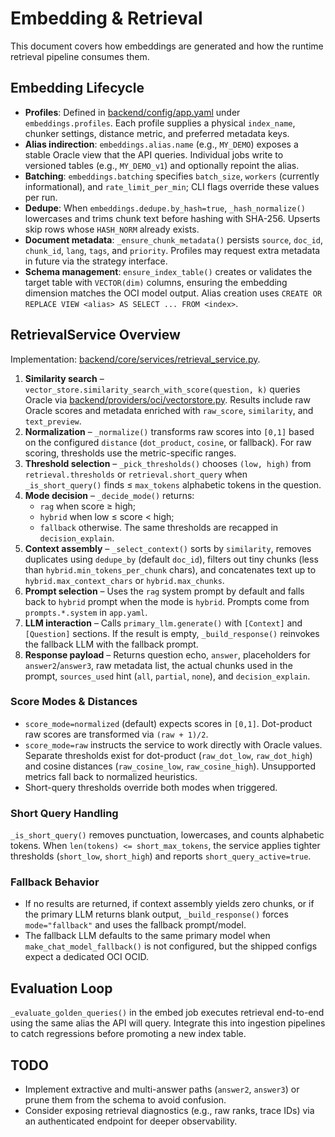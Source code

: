 ﻿# Embedding & Retrieval

This document covers how embeddings are generated and how the runtime retrieval pipeline consumes them.

## Embedding Lifecycle
- **Profiles**: Defined in [backend/config/app.yaml](../../backend/config/app.yaml) under `embeddings.profiles`. Each profile supplies a physical `index_name`, chunker settings, distance metric, and preferred metadata keys.
- **Alias indirection**: `embeddings.alias.name` (e.g., `MY_DEMO`) exposes a stable Oracle view that the API queries. Individual jobs write to versioned tables (e.g., `MY_DEMO_v1`) and optionally repoint the alias.
- **Batching**: `embeddings.batching` specifies `batch_size`, `workers` (currently informational), and `rate_limit_per_min`; CLI flags override these values per run.
- **Dedupe**: When `embeddings.dedupe.by_hash=true`, `_hash_normalize()` lowercases and trims chunk text before hashing with SHA-256. Upserts skip rows whose `HASH_NORM` already exists.
- **Document metadata**: `_ensure_chunk_metadata()` persists `source`, `doc_id`, `chunk_id`, `lang`, `tags`, and `priority`. Profiles may request extra metadata in future via the strategy interface.
- **Schema management**: `ensure_index_table()` creates or validates the target table with `VECTOR(dim)` columns, ensuring the embedding dimension matches the OCI model output. Alias creation uses `CREATE OR REPLACE VIEW <alias> AS SELECT ... FROM <index>`.

## RetrievalService Overview
Implementation: [backend/core/services/retrieval_service.py](../../backend/core/services/retrieval_service.py).

1. **Similarity search** – `vector_store.similarity_search_with_score(question, k)` queries Oracle via [backend/providers/oci/vectorstore.py](../../backend/providers/oci/vectorstore.py). Results include raw Oracle scores and metadata enriched with `raw_score`, `similarity`, and `text_preview`.
2. **Normalization** – `_normalize()` transforms raw scores into `[0,1]` based on the configured `distance` (`dot_product`, `cosine`, or fallback). For raw scoring, thresholds use the metric-specific ranges.
3. **Threshold selection** – `_pick_thresholds()` chooses `(low, high)` from `retrieval.thresholds` or `retrieval.short_query` when `_is_short_query()` finds ≤ `max_tokens` alphabetic tokens in the question.
4. **Mode decision** – `_decide_mode()` returns:
   - `rag` when score ≥ high;
   - `hybrid` when low ≤ score < high;
   - `fallback` otherwise.
   The same thresholds are recapped in `decision_explain`.
5. **Context assembly** – `_select_context()` sorts by `similarity`, removes duplicates using `dedupe_by` (default `doc_id`), filters out tiny chunks (less than `hybrid.min_tokens_per_chunk` chars), and concatenates text up to `hybrid.max_context_chars` or `hybrid.max_chunks`.
6. **Prompt selection** – Uses the `rag` system prompt by default and falls back to `hybrid` prompt when the mode is `hybrid`. Prompts come from `prompts.*.system` in `app.yaml`.
7. **LLM interaction** – Calls `primary_llm.generate()` with `[Context]` and `[Question]` sections. If the result is empty, `_build_response()` reinvokes the fallback LLM with the fallback prompt.
8. **Response payload** – Returns question echo, `answer`, placeholders for `answer2`/`answer3`, raw metadata list, the actual chunks used in the prompt, `sources_used` hint (`all`, `partial`, `none`), and `decision_explain`.

### Score Modes & Distances
- `score_mode=normalized` (default) expects scores in `[0,1]`. Dot-product raw scores are transformed via `(raw + 1)/2`.
- `score_mode=raw` instructs the service to work directly with Oracle values. Separate thresholds exist for dot-product (`raw_dot_low`, `raw_dot_high`) and cosine distances (`raw_cosine_low`, `raw_cosine_high`). Unsupported metrics fall back to normalized heuristics.
- Short-query thresholds override both modes when triggered.

### Short Query Handling
`_is_short_query()` removes punctuation, lowercases, and counts alphabetic tokens. When `len(tokens) <= short_max_tokens`, the service applies tighter thresholds (`short_low`, `short_high`) and reports `short_query_active=true`.

### Fallback Behavior
- If no results are returned, if context assembly yields zero chunks, or if the primary LLM returns blank output, `_build_response()` forces `mode="fallback"` and uses the fallback prompt/model.
- The fallback LLM defaults to the same primary model when `make_chat_model_fallback()` is not configured, but the shipped configs expect a dedicated OCI OCID.

## Evaluation Loop
`_evaluate_golden_queries()` in the embed job executes retrieval end-to-end using the same alias the API will query. Integrate this into ingestion pipelines to catch regressions before promoting a new index table.

## TODO
- Implement extractive and multi-answer paths (`answer2`, `answer3`) or prune them from the schema to avoid confusion.
- Consider exposing retrieval diagnostics (e.g., raw ranks, trace IDs) via an authenticated endpoint for deeper observability.
